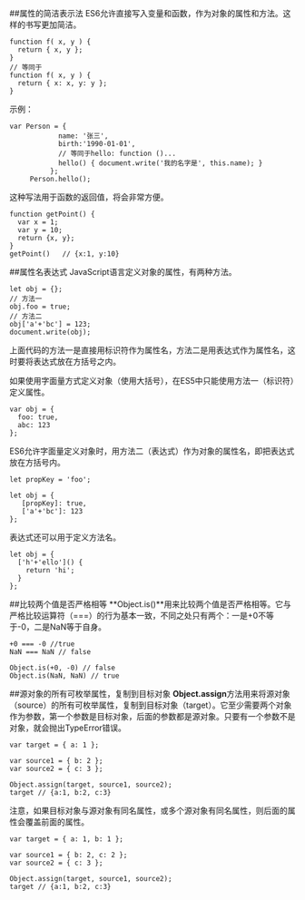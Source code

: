 ##属性的简洁表示法
ES6允许直接写入变量和函数，作为对象的属性和方法。这样的书写更加简洁。
```
function f( x, y ) {
  return { x, y };
}
// 等同于
function f( x, y ) {
  return { x: x, y: y };
}
```
示例：
```
var Person = {
            name: '张三',
            birth:'1990-01-01',
            // 等同于hello: function ()...
            hello() { document.write('我的名字是', this.name); }
          };
     Person.hello();
 ```
这种写法用于函数的返回值，将会非常方便。
```
function getPoint() {
  var x = 1;
  var y = 10;
  return {x, y};
}
getPoint()   // {x:1, y:10}
```
##属性名表达式
JavaScript语言定义对象的属性，有两种方法。
```
let obj = {};
// 方法一
obj.foo = true;
// 方法二
obj['a'+'bc'] = 123;
document.write(obj);
```
上面代码的方法一是直接用标识符作为属性名，方法二是用表达式作为属性名，这时要将表达式放在方括号之内。

如果使用字面量方式定义对象（使用大括号），在ES5中只能使用方法一（标识符）定义属性。
```
var obj = {
  foo: true,
  abc: 123
};
```
ES6允许字面量定义对象时，用方法二（表达式）作为对象的属性名，即把表达式放在方括号内。
```
let propKey = 'foo';
 
let obj = {
   [propKey]: true,
   ['a'+'bc']: 123
};
```
表达式还可以用于定义方法名。
```
let obj = {
  ['h'+'ello']() {
    return 'hi';
  }
};
```
##比较两个值是否严格相等
**Object.is()**用来比较两个值是否严格相等。它与严格比较运算符（===）的行为基本一致，不同之处只有两个：一是+0不等于-0，二是NaN等于自身。
```
+0 === -0 //true
NaN === NaN // false
 
Object.is(+0, -0) // false
Object.is(NaN, NaN) // true
```
##源对象的所有可枚举属性，复制到目标对象
**Object.assign**方法用来将源对象（source）的所有可枚举属性，复制到目标对象（target）。它至少需要两个对象作为参数，第一个参数是目标对象，后面的参数都是源对象。只要有一个参数不是对象，就会抛出TypeError错误。
```
var target = { a: 1 };
 
var source1 = { b: 2 };
var source2 = { c: 3 };
 
Object.assign(target, source1, source2);
target // {a:1, b:2, c:3}
```
注意，如果目标对象与源对象有同名属性，或多个源对象有同名属性，则后面的属性会覆盖前面的属性。
```
var target = { a: 1, b: 1 };
 
var source1 = { b: 2, c: 2 };
var source2 = { c: 3 };
 
Object.assign(target, source1, source2);
target // {a:1, b:2, c:3}
```